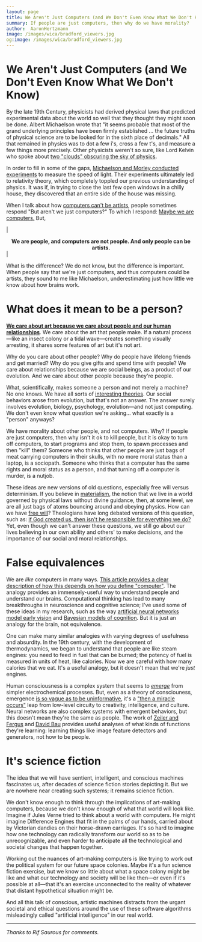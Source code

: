 ```yaml
---
layout: page
title: We Aren't Just Computers (and We Don't Even Know What We Don't Know)
summary: If people are just computers, then why do we have morality?
author:  AaronHertzmann
image: /images/wica/bradford_viewers.jpg
og:image: /images/wica/bradford_viewers.jpg
---
```



# We Aren't Just Computers (and We Don't Even Know What We Don't Know)



By the late 19th Century, physicists had derived physical laws that predicted experimental data about the world so well that they thought they might soon be done. Albert Michaelson wrote that "it seems probable that most of the grand underlying principles have been firmly established ... the future truths of physical science are to be looked for in the sixth place of decimals." All that remained in physics was to dot a few i's, cross a few t's, and measure a few things more precisely. Other physicists weren't so sure, like Lord Kelvin who spoke about [two "clouds" obscuring the sky of physics](https://arxiv.org/abs/2106.16033).

In order to fill in some of the gaps, [Michaelson and Morley conducted experiments](https://en.wikipedia.org/wiki/Michelson%E2%80%93Morley_experiment) to measure the speed of light. Their experiments ultimately led to relativity theory, which completely toppled our previous understanding of physics.  It was if, in trying to close the last few open windows in a chilly house, they discovered that an entire side of the house was missing.

When I talk about how [computers can't be artists](https://cacm.acm.org/magazines/2020/5/244330-computers-do-not-make-art-people-do/fulltext), people sometimes respond "But aren't we just computers?" To which I respond: [Maybe we are computers.](https://www.frontiersin.org/articles/10.3389/fcomp.2022.810358/full) But,

| <center><b>We are people, and computers are not people. And only people can be artists.</b></center> | 

What is the difference? We do not know, but the difference is important.  When people say that we're just computers, and thus computers could be artists, they sound to me like Michaelson, underestimating just how little we know about how brains work.

# What does it mean to be a person?

**[We care about art because we care about people and our human relationships](/2021/03/22/art-is-social.html)**.   We care about the art that people make.  If a natural process—like an insect colony or a tidal wave—creates something visually arresting, it shares some features of art but it's not art.

Why do you care about other people? Why do people have lifelong friends and get married? Why do you give gifts and spend time with people? We care about relationships because we are social beings, as a product of our evolution. And we care about other people because they're people.

What, scientifically, makes someone a person and not merely a machine? No one knows. We have all sorts of [interesting theories](https://www.nature.com/articles/s41583-022-00587-4). Our social behaviors arose from evolution, but that's not an answer.   The answer surely involves evolution, biology, psychology, evolution—and not just computing.  We don't even know what question we're asking... what exactly is a "person" anyways?

We have morality about other people, and not computers. Why?  If people are just computers, then why isn't it ok to kill people, but it is okay to turn off computers, to start programs and stop them, to spawn processes and then "kill" them?
Someone who thinks that other people are just bags of meat carrying computers in their skulls, with no more moral status than a laptop, is a sociopath.  Someone who thinks that a computer has the same rights and moral status as a person, and that turning off a computer is murder, is a nutjob.

These ideas are new versions of old questions, especially free will versus determinism. If you believe in [materialism](https://en.wikipedia.org/wiki/Materialism), the notion that we live in a world governed by physical laws without divine guidance, then, at some level, we are all just bags of atoms bouncing around and obeying physics. How can we have [free will](https://en.wikipedia.org/wiki/Free_will)?  Theologians have long debated versions of this question, such as: [if God created us, then isn't he responsible for everything we do?](https://en.wikipedia.org/wiki/Free_will_in_theology)  Yet, even though we can't answer these questions, we still go about our lives believing in our own ability and others' to make decisions, and the importance of our social and moral relationships.

# False equivalences

We are _like_ computers in many ways. [This article provides a clear description of how this depends on how you define "computer"](https://www.frontiersin.org/articles/10.3389/fcomp.2022.810358/full).
The analogy provides an immensely-useful way to understand people and understand our brains. Computational thinking has lead to many breakthroughs in neuroscience and cognitive science;
I've used some of these ideas in my research, such as the way [artificial neural networks model early vision](https://www.nature.com/articles/nn.4244) and [Bayesian models of cognition](https://en.wikipedia.org/wiki/Bayesian_cognitive_science). But it is just an analogy for the brain, not equivalence. 

One can make many similar analogies with varying degrees of usefulness and absurdity. In the 19th century, with the development of thermodynamics, we began to understand that people are like steam engines: you need to feed in fuel that can be burned; the potency of fuel is measured in units of heat, like calories. Now we are careful with how many calories that we eat. It's a useful analogy, but it doesn't mean that we're _just_  engines.

Human consciousness is a complex system that seems to [_emerge_](https://en.wikipedia.org/wiki/Emergence) from simpler electrochemical processes.  But, even as a theory of consciouness, emergence [is so vague as to be uninformative](https://www.nature.com/articles/s41583-022-00587-4), it's a ["then a miracle occurs"](https://www.researchgate.net/profile/Michael-Wade-5/publication/302632920/figure/fig2/AS:751645805789184@1556217733527/Then-a-Miracle-Occurs-Copyrighted-artwork-by-Sydney-Harris-Inc-All-materials-used-with.png) leap from low-level circuity to creativity, intelligence, and culture. Neural networks are also complex systems with emergent behaviors, but this doesn't mean they're the same as people. The work of [Zeiler and Fergus](https://link.springer.com/chapter/10.1007/978-3-319-10590-1_53) and [David Bau](https://baulab.info/) provides useful analyses of what kinds of functions they're learning: learning things like image feature detectors and generators, not how to be people.



# It's science fiction

The idea that we will have sentient, intelligent, and conscious machines fascinates us, after decades of science fiction stories depicting it. But we are nowhere near creating such systems; it remains science fiction.

We don't know enough to think through the implications of art-making computers, because we don't know enough of what that world will look like. Imagine if Jules Verne tried to think about a world with computers. He might imagine Difference Engines that fit in the palms of our hands, carried about by Victorian dandies on their horse-drawn carriages. It's so hard to imagine how one technology can radically transform our world so as to be unrecognizable, and even harder to anticipate all the technological and societal changes that happen together.

Working out the nuances of art-making computers is like trying to work out the political system for our future space colonies. Maybe it's a fun science fiction exercise, but we know so little about what a space colony might be like and what our technology and society will be like then—or even if it's possible at all—that it's an exercise unconnected to the reality of whatever that distant hypothetical situation might be.

And all this talk of conscious, artistic machines distracts from the urgant societal and ethical questions around the use of these software algorithms misleadingly called "artificial intelligence" in our real world.


<hr>

_Thanks to Rif Saurous for comments._






